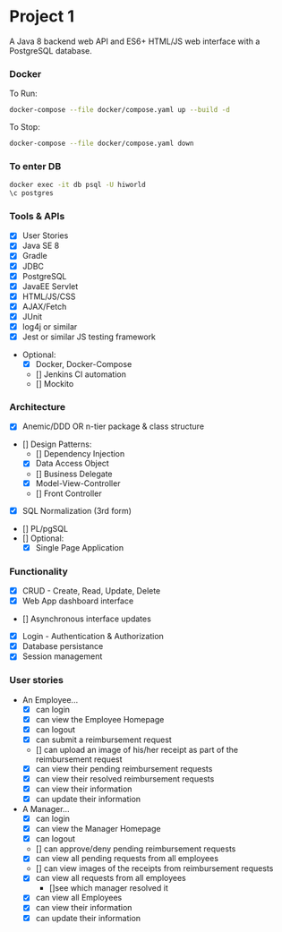 # Project 1
A Java 8 backend web API and ES6+ HTML/JS web interface with a PostgreSQL database.

### Docker
To Run:
```bash
docker-compose --file docker/compose.yaml up --build -d
```
To Stop:
```bash
docker-compose --file docker/compose.yaml down
```

### To enter DB
```bash
docker exec -it db psql -U hiworld
\c postgres
```

### Tools & APIs
- [x] User Stories
- [x] Java SE 8
- [x] Gradle
- [x] JDBC
- [x] PostgreSQL
- [x] JavaEE Servlet
- [x] HTML/JS/CSS
- [x] AJAX/Fetch
- [x] JUnit
- [x] log4j or similar
- [x] Jest or similar JS testing framework
- Optional:
    - [x] Docker, Docker-Compose
    - [] Jenkins CI automation
    - [] Mockito

### Architecture
- [x] Anemic/DDD OR n-tier package & class structure
- [] Design Patterns:
  - [] Dependency Injection
  - [x] Data Access Object
  - [] Business Delegate
  - [x] Model-View-Controller
  - [] Front Controller
- [x] SQL Normalization (3rd form)
- [] PL/pgSQL
- [] Optional:
  - [x] Single Page Application

### Functionality
- [x] CRUD - Create, Read, Update, Delete
- [x] Web App dashboard interface
- [] Asynchronous interface updates
- [x] Login - Authentication & Authorization
- [x] Database persistance
- [x] Session management

### User stories
- An Employee...
    - [x] can login
    - [x] can view the Employee Homepage
    - [x] can logout
    - [x] can submit a reimbursement request
    - [] can upload an image of his/her receipt as part of the reimbursement request
    - [x] can view their pending reimbursement requests
    - [x] can view their resolved reimbursement requests
    - [x] can view their information
    - [x] can update their information

- A Manager...
    - [x] can login
    - [x] can view the Manager Homepage
    - [x] can logout
    - [] can approve/deny pending reimbursement requests
    - [x] can view all pending requests from all employees
    - [] can view images of the receipts from reimbursement requests
    - [x] can view all requests from all employees
        - []see which manager resolved it
    - [x] can view all Employees
    - [x] can view their information
    - [x] can update their information